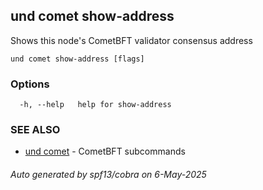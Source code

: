 ## und comet show-address

Shows this node's CometBFT validator consensus address

```
und comet show-address [flags]
```

### Options

```
  -h, --help   help for show-address
```

### SEE ALSO

* [und comet](und_comet.md)	 - CometBFT subcommands

###### Auto generated by spf13/cobra on 6-May-2025
